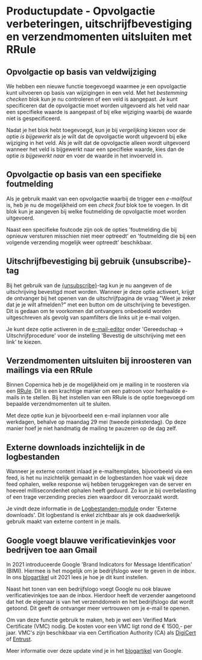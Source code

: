 # Productupdate - Opvolgactie verbeteringen, uitschrijfbevestiging en verzendmomenten uitsluiten met RRule

## Opvolgactie op basis van veldwijziging
We hebben een nieuwe functie toegevoegd waarmee je een opvolgactie kunt uitvoeren op basis van wijzigingen in een veld. Met het _bestemming checken_ blok kun je nu controleren of een veld is aangepast. Je kunt specificeren dat de opvolgactie moet worden uitgevoerd als het veld naar een specifieke waarde is aangepast of bij elke wijziging waarbij de waarde niet is gespecificeerd.

Nadat je het blok hebt toegevoegd, kun je bij _vergelijking_ kiezen voor de optie _is bijgewerkt_ als je wilt dat de opvolgactie wordt uitgevoerd bij elke wijziging in het veld. Als je wilt dat de opvolgactie alleen wordt uitgevoerd wanneer het veld is bijgewerkt naar een specifieke waarde, kies dan de optie _is bijgewerkt naar_ en voer de waarde in het invoerveld in.

## Opvolgactie op basis van een specifieke foutmelding
Als je gebruik maakt van een opvolgactie waarbij de trigger een _e-mailfout_ is, heb je nu de mogelijkheid om een _check fout_ blok toe te voegen. In dit blok kun je aangeven bij welke foutmelding de opvolgactie moet worden uitgevoerd. 

Naast een specifieke foutcode zijn ook de opties 'foutmelding die bij opnieuw versturen misschien niet meer optreedt' en 'foutmelding die bij een volgende verzending mogelijk weer optreedt' beschikbaar. 

## Uitschrijfbevestiging bij gebruik {unsubscribe}-tag
Bij het gebruik van de [{unsubscribe}](https://www.copernica.com/nl/documentation/email-editor-unsubscribelink-webversion)-tag kun je nu aangeven of de uitschrijving bevestigd moet worden. Wanneer je deze optie activeert, krijgt de ontvanger bij het openen van de uitschrijfpagina de vraag "Weet je zeker dat je je wilt afmelden?" met een button om de uitschrijving te bevestigen. Dit is gedaan om te voorkomen dat ontvangers onbedoeld worden uitgeschreven als gevolg van spamfilters die links uit je e-mail volgen.

Je kunt deze optie activeren in de [e-mail-editor](https://ms.copernica.com/#/design) onder 'Gereedschap -> Uitschrijfprocedure' voor de instelling 'Bevestig de uitschrijving met een link' te kiezen.

## Verzendmomenten uitsluiten bij inroosteren van mailings via een RRule
Binnen Copernica heb je de mogelijkheid om je mailing in te roosteren via een [RRule](https://www.copernica.com/nl/blog/post/slim-mailings-herhalen-met-rrules). Dit is een krachtige manier om een patroon voor herhaalde e-mails in te stellen. Bij het instellen van een RRule is de optie toegevoegd om bepaalde verzendmomenten uit te sluiten.

Met deze optie kun je bijvoorbeeld een e-mail inplannen voor alle werkdagen, behalve op maandag 29 mei (tweede pinksterdag). Op deze manier hoef je niet handmatig de mailing te pauzeren op de dag zelf.

## Externe downloads inzichtelijk in de logbestanden
Wanneer je externe content inlaad je e-mailtemplates, bijvoorbeeld via een feed, is het nu inzichtelijk gemaakt in de logbestanden hoe vaak wij deze feed ophalen, welke response wij hebben teruggekregen van de server en hoeveel millisecondenhet ophalen heeft geduurd. Zo kun je bij overbelasting of een trage verzending precies zien waardoor dit veroorzaakt wordt.

Je vindt deze informatie in de [Logbestanden-module](https://ms.copernica.com/#/logs/) onder 'Externe downloads'. Dit logbestand is enkel zichtbaar als je ook daadwerkelijk gebruik maakt van externe content in je mails.

## Google voegt blauwe verificatievinkjes voor bedrijven toe aan Gmail
In 2021 introduceerde Google 'Brand Indicators for Message Identification' (BIMI). Hiermee is het mogelijk om je bedrijfslogo weer te geven in de inbox. In ons [blogartikel](https://www.copernica.com/nl/blog/post/hogere-openratios-en-verbeterde-e-mailveiligheid-met-bimi) uit 2021 lees je hoe je dit kunt instellen.

Naast het tonen van een bedrijfslogo voegt Google nu ook blauwe verificatievinkjes toe aan de inbox. Hierdoor heeft de verzender aangetoond dat het de eigenaar is van het verzenddomein en het bedrijfslogo dat wordt getoond. Dit geeft de ontvanger meer vertrouwen om je e-mail te openen.

Om van deze functie gebruik te maken, heb je wel een Verified Mark Certificate (VMC) nodig. De kosten voor een VMC ligt rond de € 1500,- per jaar. VMC's zijn beschikbaar via een Certification Authority (CA) als [DigiCert](https://www.digicert.com/nl/tls-ssl/verified-mark-certificates/) of [Entrust](https://www.entrust.com/digital-security/certificate-solutions/products/digital-certificates/verified-mark-certificates).

Meer informatie over deze update vind je in het [blogartikel](https://workspaceupdates.googleblog.com/2023/05/expanding-gmail-security-BIMI.html) van Google.
